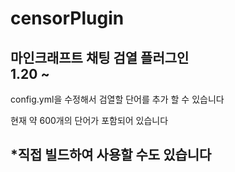 # censorPlugin
마인크래프트 채팅 검열 플러그인  
1.20 ~
-------------------
config.yml을 수정해서 검열할 단어를 추가 할 수 있습니다  

현재 약 600개의 단어가 포함되어 있습니다
## *직접 빌드하여 사용할 수도 있습니다
